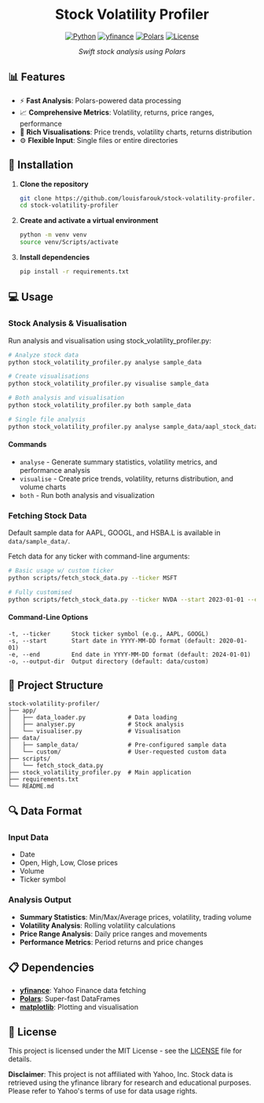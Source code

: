 <div align="center">

# Stock Volatility Profiler

[![Python](https://img.shields.io/badge/python-3.10%2B-blue.svg)](https://www.python.org/)
[![yfinance](https://img.shields.io/badge/yfinance-0.2.63-orange.svg)](https://github.com/ranaroussi/yfinance)
[![Polars](https://img.shields.io/badge/Polars-1.31.0-green.svg)](https://github.com/pola-rs/polars)
[![License](https://img.shields.io/badge/License-MIT-blue.svg)](LICENSE)

*Swift stock analysis using Polars*

</div>

## 📊 Features
- ⚡ **Fast Analysis**: Polars-powered data processing
- 📈 **Comprehensive Metrics**: Volatility, returns, price ranges, performance
- 🎯 **Rich Visualisations**: Price trends, volatility charts, returns distribution
- ⚙️ **Flexible Input**: Single files or entire directories

## 🔧 Installation
1. **Clone the repository**
   ```bash 
   git clone https://github.com/louisfarouk/stock-volatility-profiler.git
   cd stock-volatility-profiler
   ```

2. **Create and activate a virtual environment**
   ```bash 
   python -m venv venv
   source venv/Scripts/activate
   ```

3. **Install dependencies**
   ```bash
   pip install -r requirements.txt
   ```

## 💻 Usage

### Stock Analysis & Visualisation

Run analysis and visualisation using stock_volatility_profiler.py:

```bash
# Analyze stock data
python stock_volatility_profiler.py analyse sample_data

# Create visualisations
python stock_volatility_profiler.py visualise sample_data

# Both analysis and visualisation
python stock_volatility_profiler.py both sample_data

# Single file analysis
python stock_volatility_profiler.py analyse sample_data/aapl_stock_data.csv
```

#### Commands
- `analyse` - Generate summary statistics, volatility metrics, and performance analysis
- `visualise` - Create price trends, volatility, returns distribution, and volume charts
- `both` - Run both analysis and visualization

### Fetching Stock Data

Default sample data for AAPL, GOOGL, and HSBA.L is available in `data/sample_data/`.

Fetch data for any ticker with command-line arguments:

```bash
# Basic usage w/ custom ticker
python scripts/fetch_stock_data.py --ticker MSFT

# Fully customised
python scripts/fetch_stock_data.py --ticker NVDA --start 2023-01-01 --end 2024-01-01 --output-dir data/my_stocks
```

#### Command-Line Options
```
-t, --ticker      Stock ticker symbol (e.g., AAPL, GOOGL)
-s, --start       Start date in YYYY-MM-DD format (default: 2020-01-01)
-e, --end         End date in YYYY-MM-DD format (default: 2024-01-01)
-o, --output-dir  Output directory (default: data/custom)
```

## 📁 Project Structure
```
stock-volatility-profiler/
├── app/
│   ├── data_loader.py            # Data loading
│   ├── analyser.py               # Stock analysis
│   └── visualiser.py             # Visualisation
├── data/
│   ├── sample_data/              # Pre-configured sample data
│   └── custom/                   # User-requested custom data
├── scripts/
│   └── fetch_stock_data.py
├── stock_volatility_profiler.py  # Main application
├── requirements.txt
└── README.md
```

## 🔍 Data Format

### Input Data
- Date
- Open, High, Low, Close prices
- Volume
- Ticker symbol

### Analysis Output
- **Summary Statistics**: Min/Max/Average prices, volatility, trading volume
- **Volatility Analysis**: Rolling volatility calculations
- **Price Range Analysis**: Daily price ranges and movements
- **Performance Metrics**: Period returns and price changes

## 📋 Dependencies
- [**yfinance**](https://github.com/ranaroussi/yfinance): Yahoo Finance data fetching
- [**Polars**](https://github.com/pola-rs/polars): Super-fast DataFrames
- [**matplotlib**](https://matplotlib.org/): Plotting and visualisation

## 📄 License
This project is licensed under the MIT License - see the [LICENSE](LICENSE) file for details.

**Disclaimer**: This project is not affiliated with Yahoo, Inc. Stock data is retrieved using the yfinance library for research and educational purposes. Please refer to Yahoo's terms of use for data usage rights.
